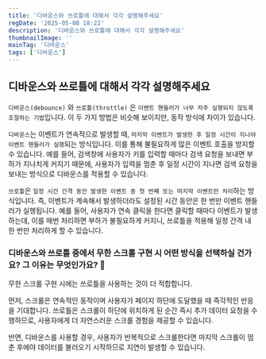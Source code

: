 ```yaml
---
title: '디바운스와 쓰로틀에 대해서 각각 설명해주세요'
regDate: '2025-05-08 18:22'
description: '디바운스와 쓰로틀에 대해서 각각 설명해주세요'
thumbnailImage: ''
mainTag: '디바운스'
tags: ['디바운스']
---
```


## 디바운스와 쓰로틀에 대해서 각각 설명해주세요

`디바운스(debounce)` 와 `쓰로틀(throttle)` 은 `이벤트 핸들러가 너무 자주 실행되지 않도록 조절하는 기법`입니다. 이 두 가지 방법은 비슷해 보이지만, 동작 방식에 차이가 있습니다.

`디바운스`는 이벤트가 연속적으로 발생할 때, `마지막 이벤트가 발생한 후 일정 시간이 지나야 이벤트 핸들러가 실행`되는 방식입니다. 이를 통해 불필요하게 많은 이벤트 호출을 방지할 수 있습니다. 예를 들어, 검색창에 사용자가 키를 입력할 때마다 검색 요청을 보내면 부하가 지나치게 커지기 때문에, 사용자가 입력을 멈춘 후 일정 시간이 지나면 검색 요청을 보내는 방식으로 디바운스를 적용할 수 있습니다.

`쓰로틀`은 `일정 시간 간격 동안 발생한 이벤트 중 첫 번째 또는 마지막 이벤트만 처리`하는 방식입니다. 즉, 이벤트가 계속해서 발생하더라도 설정된 시간 동안은 한 번만 이벤트 핸들러가 실행됩니다. 예를 들어, 사용자가 연속 클릭을 한다면 클릭할 때마다 이벤트가 발생하는데, 이를 매번 처리하면 부하가 불필요하게 커지니, 쓰로틀을 적용해 일정 간격 내 한 번만 처리하게 할 수 있습니다.

### 디바운스와 쓰로틀 중에서 무한 스크롤 구현 시 어떤 방식을 선택하실 건가요? 그 이유는 무엇인가요? 🤔

무한 스크롤 구현 시에는 쓰로틀을 사용하는 것이 더 적합합니다.

먼저, 스크롤은 연속적인 동작이며 사용자가 페이지 하단에 도달했을 때 즉각적인 반응을 기대합니다. 쓰로틀은 스크롤이 하단에 위치하게 된 순간 즉시 추가 데이터 요청을 수행하므로, 사용자에게 더 자연스러운 스크롤 경험을 제공할 수 있습니다.

반면, 디바운스를 사용할 경우, 사용자가 반복적으로 스크롤한다면 마지막 스크롤이 멈춘 후에야 데이터를 불러오기 시작하므로 지연이 발생할 수 있습니다.

